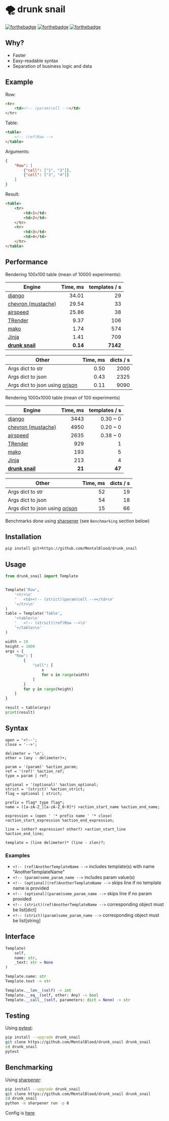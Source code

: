 # 🌪️ drunk snail

[![forthebadge](https://forthebadge.com/images/badges/made-with-c.svg)](https://forthebadge.com) [![forthebadge](https://forthebadge.com/images/badges/powered-by-black-magic.svg)](https://forthebadge.com) [![forthebadge](https://forthebadge.com/images/badges/ages-18.svg)](https://forthebadge.com)



## Why?

* Faster
* Easy-readable syntax
* Separation of business logic and data



## Example

Row:
```html
<tr>
    <td><!-- (param)cell --></td>
</tr>
```
Table:
```html
<table>
    <!-- (ref)Row -->
</table>
```
Arguments:
```json
{
    "Row": [
        {"cell": ["1", "2"]},
        {"cell": ["3", "4"]}
    ]
}
```
Result:
```html
<table>
    <tr>
        <td>1</td>
        <td>2</td>
    </tr>
    <tr>
        <td>3</td>
        <td>4</td>
    </tr>
</table>

```



## Performance

Rendering 100x100 table (mean of 10000 experiments):

| Engine                                                            | Time, ms | templates / s     |
| ----------------------------------------------------------------- | -------: | ----------------: |
| [django](https://docs.djangoproject.com/en/4.0/topics/templates/) | 34.01    | 29                |
| [chevron (mustache)](https://github.com/noahmorrison/chevron)     | 29.54    | 33                |
| [airspeed](https://github.com/purcell/airspeed)                   | 25.86    | 38                |
| [TRender](https://github.com/cesbit/trender)                      | 9.37     | 106               |
| [mako](https://github.com/sqlalchemy/mako)                        | 1.74     | 574               |
| [Jinja](https://github.com/pallets/jinja)                         | 1.41     | 709               |
| **[drunk snail](https://github.com/MentalBlood/drunk_snail)**     | **0.14** | **7142**          |

| Other                                                           | Time, ms | dicts / s |
| --------------------------------------------------------------- | -------: | --------: |
| Args dict to str                                                | 0.50     | 2000      |
| Args dict to json                                               | 0.43     | 2325      |
| Args dict to json using [orjson](https://github.com/ijl/orjson) | 0.11     | 9090      |

Rendering 1000x1000 table (mean of 100 experiments)

| Engine                                                            | Time, ms | templates / s     |
| ----------------------------------------------------------------- | -------: | ----------------: |
| [django](https://docs.djangoproject.com/en/4.0/topics/templates/) | 3443     | 0.30 ~ 0          |
| [chevron (mustache)](https://github.com/noahmorrison/chevron)     | 4950     | 0.20 ~ 0          |
| [airspeed](https://github.com/purcell/airspeed)                   | 2635     | 0.38 ~ 0          |
| [TRender](https://github.com/cesbit/trender)                      | 929      | 1                 |
| [mako](https://github.com/sqlalchemy/mako)                        | 193      | 5                 |
| [Jinja](https://github.com/pallets/jinja)                         | 213      | 4                 |
| **[drunk snail](https://github.com/MentalBlood/drunk_snail)**     | **21**   | **47**            |

| Other                                                           | Time, ms | dicts / s |
| --------------------------------------------------------------- | -------: | --------: |
| Args dict to str                                                | 52       | 19      |
| Args dict to json                                               | 54       | 18      |
| Args dict to json using [orjson](https://github.com/ijl/orjson) | 15       | 66      |

Benchmarks done using [sharpener](https://github.com/MentalBlood/sharpener) (see `Benchmarking` section below)



## Installation

```bash
pip install git+https://github.com/MentalBlood/drunk_snail
```



## Usage

```python
from drunk_snail import Template


Template('Row',
    '<tr>\n'
    '	<td><!-- (strict)(param)cell --></td>\n'
    '</tr>\n'
)
table = Template('Table',
    '<table>\n'
    '	<!-- (strict)(ref)Row -->\n'
    '</table>\n'
)

width = 10
height = 1000
args = {
    "Row": [
        {
            "cell": [
                x
                for x in range(width)
            ]
        }
        for y in range(height)
    ]
}

result = table(args)
print(result)
```



## Syntax

```
open = '<!--';
close = '-->';

delimeter = '\n';
other = (any - delimeter)+;

param = '(param)' %action_param;
ref = '(ref)' %action_ref;
type = param | ref;

optional = '(optional)' %action_optional;
strict = '(strict)' %action_strict;
flag = optional | strict;

prefix = flag* type flag*;
name = ([a-zA-Z_][a-zA-Z_0-9]*) >action_start_name %action_end_name;

expression = (open ' '* prefix name ' '* close) >action_start_expression %action_end_expression;

line = (other? expression? other?) >action_start_line %action_end_line;

template = (line delimeter)* (line - zlen)?;
```


### Examples

* `<!-- (ref)AnotherTemplateName -->` includes template(s) with name "AnotherTemplateName"
* `<!-- (param)some_param_name -->` includes param value(s)
* `<!-- (optional)(ref)AnotherTemplateName -->` skips line if no template name is provided
* `<!-- (optional)(param)some_param_name -->` skips line if no param provided
* `<!-- (strict)(ref)AnotherTemplateName -->` corresponding object must be list[dict]
* `<!-- (strict)(param)some_param_name -->` corresponding object must be list[string]



## Interface

```python
Template(
    self,
    name: str,
    _text: str = None
)

Template.name: str
Template.text -> str

Template.__len__(self) -> int
Template.__eq__(self, other: Any) -> bool
Template.__call__(self, parameters: dict = None) -> str
```



## Testing

Using [pytest](https://pypi.org/project/pytest/):

```bash
pip install --upgrade drunk_snail
git clone https://github.com/MentalBlood/drunk_snail drunk_snail
cd drunk_snail
pytest
```



## Benchmarking

Using [sharpener](https://github.com/MentalBlood/sharpener):

```bash
pip install --upgrade drunk_snail
git clone https://github.com/MentalBlood/drunk_snail drunk_snail
cd drunk_snail
python -m sharpener run -p 0
```

Config is [here](benchmarks/benchmark_default.json)